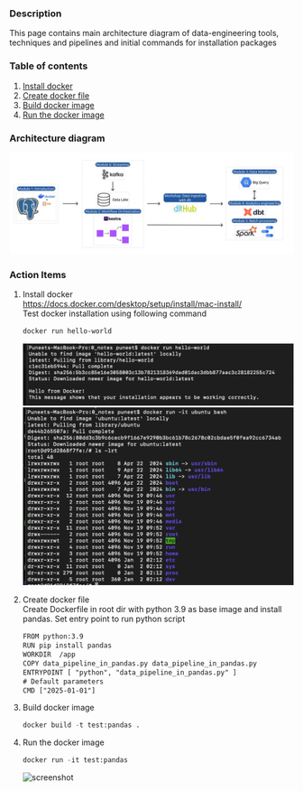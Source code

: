 
### Description  
This page contains main architecture diagram of data-engineering tools, techniques and pipelines and initial commands for 
installation packages

### Table of contents
1. [Install docker](#Install_docker)
2. [Create docker file](#create_docker_file)
3. [Build docker image](#build_docker_image)
4. [Run the docker image](#run_docker_image)

### Architecture diagram
![screenshot](images/arch_v4_workshops.jpg)


### Action Items
1. Install docker <a name="Install_docker"></a>   
https://docs.docker.com/desktop/setup/install/mac-install/  
Test docker installation using following command 
    ```bash
    docker run hello-world
    ```
    ![screenshot](images/docker-hello-run.png)  
    ![screenshot](images/docker-bash-container-test.png)


2. Create docker file  <a name="create_docker_file"></a>  
Create Dockerfile in root dir with python 3.9 as base image and install pandas. Set entry 
point to run python script  

    ```text
   FROM python:3.9
   RUN pip install pandas
   WORKDIR  /app
   COPY data_pipeline_in_pandas.py data_pipeline_in_pandas.py
   ENTRYPOINT [ "python", "data_pipeline_in_pandas.py" ]
   # Default parameters
   CMD ["2025-01-01"]
   ```

3. Build docker image <a name="build_docker_image"></a>
    ```python
    docker build -t test:pandas .
    ```
   
4. Run the docker image <a name="run_docker_image"></a>
    ```python
    docker run -it test:pandas
    ```
   ![screenshot](images/docker_package_and_run.png)
